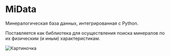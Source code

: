 # MiData
Минералогическая база данных, интегрированная с Python.

Поставляется как библиотека для осуществления поиска минералов по их физическим (и иным) характеристикам.

![Картиночка](http://webdesign.ru.net/images/Heydon_min.jpg)

